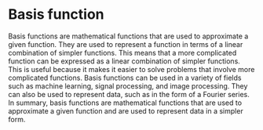 # Basis function

Basis functions are mathematical functions that are used to approximate a given function. They are used to represent a function in terms of a linear combination of simpler functions. This means that a more complicated function can be expressed as a linear combination of simpler functions. This is useful because it makes it easier to solve problems that involve more complicated functions. Basis functions can be used in a variety of fields such as machine learning, signal processing, and image processing. They can also be used to represent data, such as in the form of a Fourier series. In summary, basis functions are mathematical functions that are used to approximate a given function and are used to represent data in a simpler form.
